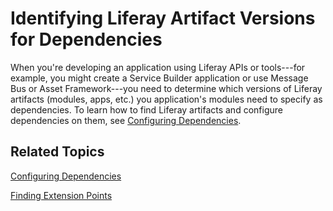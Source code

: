 # Identifying Liferay Artifact Versions for Dependencies [](id=identifying-liferay-artifact-versions-for-dependencies)

When you're developing an application using Liferay APIs or tools---for example,
you might create a Service Builder application or use Message Bus or Asset
Framework---you need to determine which versions of Liferay artifacts (modules,
apps, etc.) you application's modules need to specify as dependencies. To learn
how to find Liferay artifacts and  configure dependencies on them, see
[Configuring Dependencies](/develop/tutorials/-/knowledge_base/7-1/configuring-dependencies).

## Related Topics [](id=related-topics)

[Configuring Dependencies](/develop/tutorials/-/knowledge_base/7-1/configuring-dependencies)

[Finding Extension Points](/develop/tutorials/-/knowledge_base/7-1/finding-extension-points)
